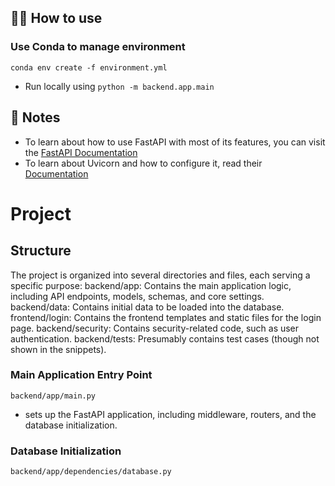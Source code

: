 ## 💁‍♀️ How to use

### Use Conda to manage environment
`conda env create -f environment.yml`

- Run locally using `python -m backend.app.main`

## 📝 Notes

- To learn about how to use FastAPI with most of its features, you can visit the [FastAPI Documentation](https://fastapi.tiangolo.com/tutorial/)
- To learn about Uvicorn and how to configure it, read their [Documentation](https://www.uvicorn.org/)

# Project
##  Structure
The project is organized into several directories and files, each serving a specific purpose:
backend/app: Contains the main application logic, including API endpoints, models, schemas, and core settings.
backend/data: Contains initial data to be loaded into the database.
frontend/login: Contains the frontend templates and static files for the login page.
backend/security: Contains security-related code, such as user authentication.
backend/tests: Presumably contains test cases (though not shown in the snippets).
### Main Application Entry Point
`backend/app/main.py `
-  sets up the FastAPI application, including middleware, routers, and the database initialization.
### Database Initialization
`backend/app/dependencies/database.py`